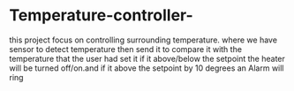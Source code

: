 # Temperature-controller-
this project focus on controlling surrounding temperature. where we have sensor to detect temperature then send it to compare it with the temperature that the user had set it if it above/below the setpoint the heater will be turned off/on.and if it above the setpoint by 10 degrees an Alarm will ring
